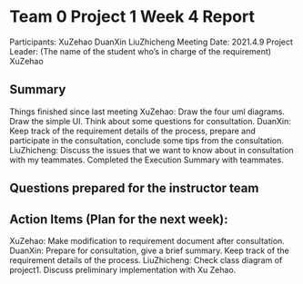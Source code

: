 # Team 0 Project 1 Week 4 Report
Participants:  XuZehao DuanXin LiuZhicheng
Meeting Date:  2021.4.9
Project Leader: (The name of the student who’s in charge of the requirement) XuZehao
## Summary
Things finished since last meeting
XuZehao:
Draw the four uml diagrams. Draw the simple UI. Think about some questions for consultation.
DuanXin:
Keep track of the requirement details of the process, prepare and participate in the consultation, conclude some tips from the consultation.
LiuZhicheng:
Discuss the issues that we want to know about in consultation with my teammates. Completed the Execution Summary with teammates.


## Questions prepared for the instructor team

## Action Items (Plan for the next week):
XuZehao:
Make modification to requirement document after consultation.
DuanXin:
Prepare for consultation, give a brief summary.	Keep track of the requirement details of the process.
LiuZhicheng:
Check class diagram of project1. Discuss preliminary implementation with Xu Zehao.


